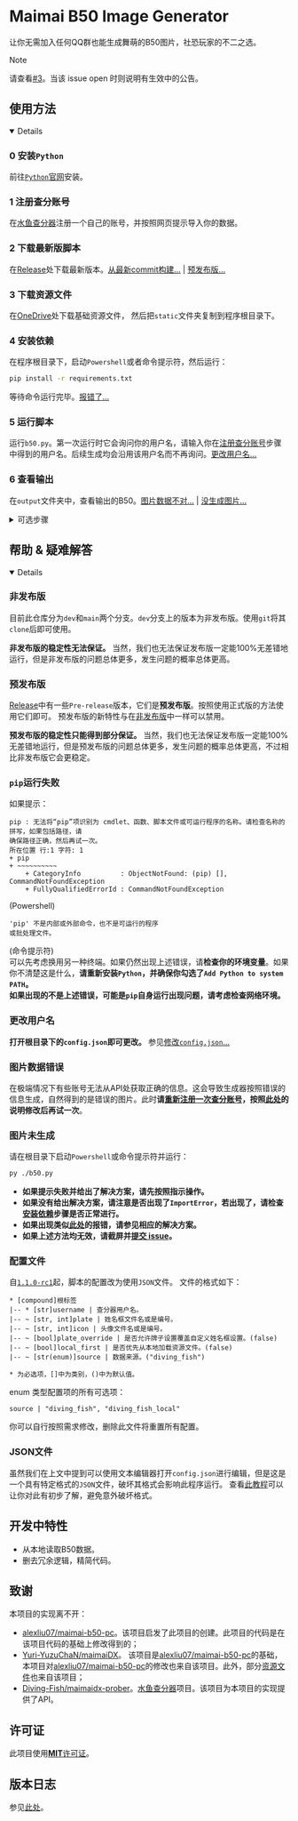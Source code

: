 # Maimai B50 Image Generator

让你无需加入任何QQ群也能生成舞萌的B50图片，社恐玩家的不二之选。  

> [!NOTE]
> 请查看[#3](https://github.com/nhdsd/maimai-b50-image-generator/releases/issues/3)。当该 issue open 时则说明有生效中的公告。

## 使用方法

<details open>

### 0 安装`Python`
前往[`Python`官网](https://www.python.org/)安装。

### 1 注册查分账号
在[水鱼查分器](https://www.diving-fish.com/maimaidx/prober/)注册一个自己的账号，并按照网页提示导入你的数据。

### 2 下载最新版脚本
在[Release](https://github.com/nhdsd/maimai-b50-image-generator/releases)处下载最新版本。[从最新commit构建...](#非发布版) | [预发布版...](#预发布版)

### 3 下载资源文件
在[OneDrive](https://1drv.ms/u/c/68dff5f977fb346f/EasYNIMQBYlMsJFdviOkQfkBY7lDnkbooSRIxhd2ABxYIw?e=lYwnxL)处下载基础资源文件，
然后把`static`文件夹复制到程序根目录下。

### 4 安装依赖
在程序根目录下，启动`Powershell`或者命令提示符，然后运行：
```bash
pip install -r requirements.txt
```
等待命令运行完毕。[报错了...](#pip运行失败)

### 5 运行脚本
运行`b50.py`。第一次运行时它会询问你的用户名，请输入你在[注册查分账号](#1-注册查分账号)步骤中得到的用户名。后续生成均会沿用该用户名而不再询问。[更改用户名...](#更改用户名)

### 6 查看输出
在`output`文件夹中，查看输出的B50。[图片数据不对...](#图片数据错误) | [没生成图片...](#图片未生成)

<details> <summary>可选步骤</summary>

### 7 自定义头像与姓名框
在`custom`目录下保存你的头像与姓名框图片，然后[修改配置](#8-修改配置)。 

### 8 修改配置
用任意的文本编辑器打开`config.json`即可修改。[修改`config.json`...](#配置文件) | [配置文件的格式...](#JSON文件)

### 9 使用附加包提供的头像与姓名框
附加包提供了一些常见的头像与姓名框。在[OneDrive](https://1drv.ms/u/c/68dff5f977fb346f/EX_PkI8HREtHgI6Fyh1fy14BNFor-yevkQ314XCw9wRV3w?e=k7VWuB)处下载后
把`static`文件夹复制到程序根目录处与原有的文件夹合并即可。附加包中的头像与姓名框的编号为文件名中的数字，不含前导零。

</details>
</details>

## 帮助 & 疑难解答

<details open>

### 非发布版

目前此仓库分为`dev`和`main`两个分支。`dev`分支上的版本为非发布版。使用`git`将其`clone`后即可使用。

**非发布版的稳定性无法保证。** 当然，我们也无法保证发布版一定能100%无差错地运行，但是非发布版的问题总体更多，发生问题的概率总体更高。

### 预发布版
[Release](https://github.com/nhdsd/maimai-b50-image-generator/releases)中有一些`Pre-release`版本，它们是**预发布版**。按照使用正式版的方法使用它们即可。
预发布版的新特性与在[非发布版](#非发布版)中一样可以禁用。

**预发布版的稳定性只能得到部分保证。** 当然，我们也无法保证发布版一定能100%无差错地运行，但是预发布版的问题总体更多，发生问题的概率总体更高，不过相比非发布版它会更稳定。

### `pip`运行失败

如果提示：
```
pip : 无法将“pip”项识别为 cmdlet、函数、脚本文件或可运行程序的名称。请检查名称的拼写，如果包括路径，请
确保路径正确，然后再试一次。
所在位置 行:1 字符: 1
+ pip
+ ~~~~~~~~~~
    + CategoryInfo          : ObjectNotFound: (pip) [], CommandNotFoundException
    + FullyQualifiedErrorId : CommandNotFoundException
```
(Powershell)  
```
'pip' 不是内部或外部命令，也不是可运行的程序
或批处理文件。
```
(命令提示符)  
可以先考虑换用另一种终端。如果仍然出现上述错误，请**检查你的环境变量**。如果你不清楚这是什么，**请重新安装`Python`，并确保你勾选了`Add Python to system PATH`。**  
**如果出现的不是上述错误，可能是`pip`自身运行出现问题，请考虑检查网络环境。**

### 更改用户名
**打开根目录下的`config.json`即可更改。** 参见[修改`config.json`...](#配置文件)

### 图片数据错误
在极端情况下有些账号无法从API处获取正确的信息。这会导致生成器按照错误的信息生成，自然得到的是错误的图片。此时**请[重新注册一次查分账号](#1-注册查分账号)，按照[此处](#更改用户名)的说明修改后再试一次**。

### 图片未生成
请在根目录下启动`Powershell`或命令提示符并运行：
```bash
py ./b50.py
```
- **如果提示失败并给出了解决方案，请先按照指示操作。**
- **如果没有给出解决方案，请注意是否出现了`ImportError`，若出现了，请检查[安装依赖](#4-安装依赖)步骤是否正常进行。**
- **如果出现类似[此处](#pip运行失败)的报错，请参见相应的解决方案。**
- **如果上述方法均无效，请截屏并[提交 issue](https://github.com/nhdsd/maimai-b50-image-generator/issues/new)。**

### 配置文件
自[`1.1.0-rc1`](https://github.com/nhdsd/maimai-b50-image-generator/releases/tag/v1.1.0-rc1)起，脚本的配置改为使用`JSON`文件。
文件的格式如下：
```
* [compound]根标签
|-- * [str]username | 查分器用户名。
|-- ~ [str, int]plate | 姓名框文件名或是编号。
|-- ~ [str, int]icon | 头像文件名或是编号。
|-- ~ [bool]plate_override | 是否允许牌子设置覆盖自定义姓名框设置。(false)
|-- ~ [bool]local_first | 是否优先从本地加载资源文件。(false)
|-- ~ [str(enum)]source | 数据来源。("diving_fish")

* 为必选项，[]中为类别，()中为默认值。
```
enum 类型配置项的所有可选项：
```
source | "diving_fish", "diving_fish_local"
```
你可以自行按照需求修改，删除此文件将重置所有配置。

### JSON文件
虽然我们在上文中提到可以使用文本编辑器打开`config.json`进行编辑，但是这是一个具有特定格式的`JSON`文件，破坏其格式会影响此程序运行。
查看[此教程](https://www.runoob.com/json/json-syntax.html)可以让你对此有初步了解，避免意外破坏格式。

</details>

## 开发中特性
- 从本地读取B50数据。
- 删去冗余逻辑，精简代码。

## 致谢

本项目的实现离不开：
- [alexliu07/maimai-b50-pc](https://github.com/alexliu07/maimai-b50-pc)。该项目启发了此项目的创建。此项目的代码是在该项目代码的基础上修改得到的；
- [Yuri-YuzuChaN/maimaiDX](https://github.com/Yuri-YuzuChaN/maimaiDX)。
  该项目是[alexliu07/maimai-b50-pc](https://github.com/alexliu07/maimai-b50-pc)的基础，
  本项目对[alexliu07/maimai-b50-pc](https://github.com/alexliu07/maimai-b50-pc)的修改也来自该项目。此外，部分[资源文件](#3-下载资源文件)也来自该项目；
- [Diving-Fish/maimaidx-prober](https://github.com/Diving-Fish/maimaidx-prober)。[水鱼查分器](https://www.diving-fish.com/maimaidx/prober/)项目。该项目为本项目的实现提供了API。

## 许可证

此项目使用[**MIT**许可证](./LICENSE)。

## 版本日志

参见[此处](./changelog.md)。

